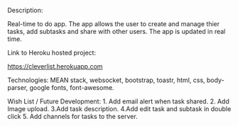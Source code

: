 Description:

Real-time to do app.
The app allows the user to create and manage thier tasks, add subtasks and share with other users. The app is updated in real time.

Link to Heroku hosted project:

https://cleverlist.herokuapp.com

Technologies: MEAN stack, websocket, bootstrap, toastr, html, css, body-parser, google fonts, font-awesome.

Wish List / Future Development: 1. Add email alert when task shared. 2. Add Image upload. 3.Add task description. 4.Add edit task and subtask in double click 5. Add channels for tasks to the server.
